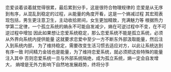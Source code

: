 恋爱谈着谈着就觉得很累，最后累到分手，这是很符合物理规律的
恋爱是从无序到有序，从混乱到稳定的过程，从能量的角度开看，这是一个熵减过程
其宏观表现包括，男生更注意卫生，主动收拾房间，女生更加精致，充满魅力等
根据热力学第二定律，一个孤立系统的熵永不可能自发减少，熵在可逆过程中不变，在不可逆过程中增加
因此如果想让恋爱系统稳定，那么恋爱系统不能是孤立系统，必须从外界向系统内提供能量
这就要求恋爱中至少一方不断东外部汲取能量，然后注入到系统内部，
为了维持稳定，需要改变生活习惯去适应对方，以此让系统达到有序一致
时间精力金钱也是能量，为了维持恋爱系统，就必须把这些特殊的能量注入其中
否则恋爱系统一旦与外部系统隔绝，成为孤立系统，熵一定会自发增大，
熵增是无外力影响下自然地发展趋势，终将分手
